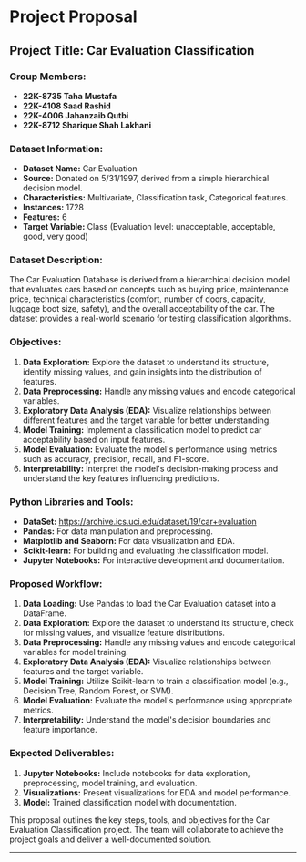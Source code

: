 # Project Proposal

## Project Title: Car Evaluation Classification

### Group Members:
- **22K-8735 Taha Mustafa**
- **22K-4108 Saad Rashid**
- **22K-4006 Jahanzaib Qutbi**
- **22K-8712 Sharique Shah Lakhani**

### Dataset Information:
- **Dataset Name:** Car Evaluation
- **Source:** Donated on 5/31/1997, derived from a simple hierarchical decision model.
- **Characteristics:** Multivariate, Classification task, Categorical features.
- **Instances:** 1728
- **Features:** 6
- **Target Variable:** Class (Evaluation level: unacceptable, acceptable, good, very good)

### Dataset Description:
The Car Evaluation Database is derived from a hierarchical decision model that evaluates cars based on concepts such as buying price, maintenance price, technical characteristics (comfort, number of doors, capacity, luggage boot size, safety), and the overall acceptability of the car. The dataset provides a real-world scenario for testing classification algorithms.

### Objectives:
1. **Data Exploration:** Explore the dataset to understand its structure, identify missing values, and gain insights into the distribution of features.
2. **Data Preprocessing:** Handle any missing values and encode categorical variables.
3. **Exploratory Data Analysis (EDA):** Visualize relationships between different features and the target variable for better understanding.
4. **Model Training:** Implement a classification model to predict car acceptability based on input features.
5. **Model Evaluation:** Evaluate the model's performance using metrics such as accuracy, precision, recall, and F1-score.
6. **Interpretability:** Interpret the model's decision-making process and understand the key features influencing predictions.

### Python Libraries and Tools:
- **DataSet:** https://archive.ics.uci.edu/dataset/19/car+evaluation
- **Pandas:** For data manipulation and preprocessing.
- **Matplotlib and Seaborn:** For data visualization and EDA.
- **Scikit-learn:** For building and evaluating the classification model.
- **Jupyter Notebooks:** For interactive development and documentation.

### Proposed Workflow:
1. **Data Loading:** Use Pandas to load the Car Evaluation dataset into a DataFrame.
2. **Data Exploration:** Explore the dataset to understand its structure, check for missing values, and visualize feature distributions.
3. **Data Preprocessing:** Handle any missing values and encode categorical variables for model training.
4. **Exploratory Data Analysis (EDA):** Visualize relationships between features and the target variable.
5. **Model Training:** Utilize Scikit-learn to train a classification model (e.g., Decision Tree, Random Forest, or SVM).
6. **Model Evaluation:** Evaluate the model's performance using appropriate metrics.
7. **Interpretability:** Understand the model's decision boundaries and feature importance.

### Expected Deliverables:
1. **Jupyter Notebooks:** Include notebooks for data exploration, preprocessing, model training, and evaluation.
2. **Visualizations:** Present visualizations for EDA and model performance.
3. **Model:** Trained classification model with documentation.

This proposal outlines the key steps, tools, and objectives for the Car Evaluation Classification project. The team will collaborate to achieve the project goals and deliver a well-documented solution.

---
